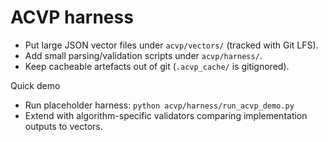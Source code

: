 
# ACVP harness

- Put large JSON vector files under `acvp/vectors/` (tracked with Git LFS).
- Add small parsing/validation scripts under `acvp/harness/`.
- Keep cacheable artefacts out of git (`.acvp_cache/` is gitignored).

Quick demo
- Run placeholder harness: `python acvp/harness/run_acvp_demo.py`
- Extend with algorithm-specific validators comparing implementation outputs to vectors.

